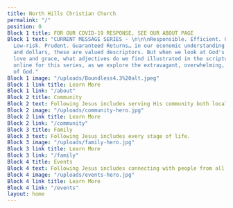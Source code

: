 ```yaml
---
title: North Hills Christian Church
permalink: "/"
position: 0
Block 1 title: FOR OUR COVID-19 RESPONSE, SEE OUR ABOUT PAGE
Block 1 text: "CURRENT MESSAGE SERIES - \n\n\nResponsible. Efficient. Cost-Effective.
  Low-risk. Prudent. Guaranteed Returns… in our economic understanding of time, resources
  and dollars, these are valued descriptors. But when we look at God's economy of
  love and grace, what adjectives do we find illustrated in the scriptures? Join us
  online for this series, as we explore the extravagant, overwhelming, boundless love
  of God."
Block 1 image: "/uploads/Boundless4.3%20alt.jpeg"
Block 1 link title: Learn More
Block 1 link: "/about"
Block 2 title: Community
Block 2 text: Following Jesus includes serving His community both locally and globally.
Block 2 image: "/uploads/community-hero.jpg"
Block 2 link title: Learn More
Block 2 link: "/community"
Block 3 title: Family
Block 3 text: Following Jesus includes every stage of life.
Block 3 image: "/uploads/family-hero.jpg"
Block 3 link title: Learn More
Block 3 link: "/family"
Block 4 title: Events
Block 4 text: Following Jesus includes connecting with people from all walks of life.
Block 4 image: "/uploads/events-hero.jpg"
Block 4 link title: Learn More
Block 4 link: "/events"
layout: home
---
```


